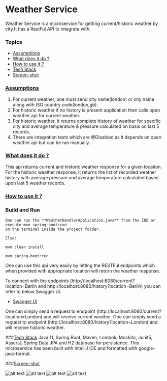 # Weather Service 

Weather Service is a microservice for getting current/historic weather by city.It has a RestFul API to integrate with.

### Topics
  * [Assumptions](#assumptions)
  * [What does it do ?](#technical-details)
  * [How to use it ?](#guide)
  * [Tech Stack](#tech-stack)
  * [Screen-shot](#screen-shot)
  
###  [Assumptions](#assumptions)
 1. For current weather, one must send city name(london) or city name along with ISO country code(london,gb).
 2. For historic weather if no history is present application then calls open weather api for current weather.
 3. For historic weather, it returns complete history of weather for specific city and average temperature & pressure
    calculated on basis on last 5 records. 
 4. There are integration tests which are @Disabled as it depends on open weather api but can be ran manually.


###  [What does it do ?](#technical-details)
This api returns current and historic weather response for a given location. For the historic weather response, it returns the list
of recorded weather history with average pressure and average temperature calculated based upon last 5 weather records.

###  [How to use it ?](#guide)

### Build and Run
```
One can run the **WeatherHandlerApplication.java** from the IDE or execute mvn spring-boot:run 
on the terminal inside the project folder.

Else:

mvn clean install 

mvn spring-boot:run
```

One can use this api very easily by hitting the RESTFul endpoints which when provided with appropriate location will return the weather response.

To connect with the endpoints (http://localhost:8080/current?location=Berlin and http://localhost:8080/history?location=Berlin) 
you can refer to below Swagger Ui.
* [Swagger UI](http://localhost:8080/swagger-ui.html#/)

One can simply send a request to endpoint (http://localhost:8080/current?location=London) and will receive current weather.
One can simply send a request to endpoint (http://localhost:8080/history?location=London) and will receive historic weather.


###[Tech Stack](#tech-stack)
Java 11, Spring Boot, Maven, Lombok, Mockito, Junit5, AssertJ, Spring Data JPA and H2 database for persistence.
This microservice has been built with IntelliJ IDE and formatted with google-java-format.

###[Screen-shot](#screen-shot)

![alt text](https://github.com/anusheelchandra/weather-service/src/test/resources/ScreenShot1.png)
![alt text](https://github.com/anusheelchandra/weather-service/src/test/resources/ScreenShot2.png)
![alt text](https://github.com/anusheelchandra/weather-service/src/test/resources/ScreenShot3.png)
![alt text](https://github.com/anusheelchandra/weather-service/src/test/resources/ScreenShot4.png)